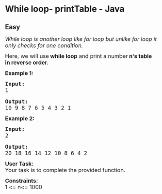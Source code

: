 # While loop- printTable - Java
## Easy 
<div class="problem-statement">
                <p></p><p><em><span style="font-size:18px">While loop is another loop like for loop but unlike for loop it only checks for one condition.</span></em></p>

<p><span style="font-size:18px">Here, we will use<strong> while loop</strong> and print a number<strong> n's table in reverse order.</strong></span></p>

<p><span style="font-size:18px"><strong>Example 1:</strong></span></p>

<pre><span style="font-size:18px"><strong>Input:</strong>
1
</span>
<span style="font-size:18px"><strong>Output:</strong></span>
<span style="font-size:18px">10 9 8 7 6 5 4 3 2 1
</span></pre>

<p><span style="font-size:18px"><strong>Example 2:</strong></span></p>

<pre><span style="font-size:18px"><strong>Input:</strong>
2</span>

<span style="font-size:18px"><strong>Output:</strong></span><span style="font-size:18px">
20 18 16 14 12 10 8 6 4 2</span></pre>

<p><span style="font-size:18px"><strong>User Task: </strong><br>
Your task is to complete the provided function. </span></p>

<p><span style="font-size:18px"><strong>Constraints:</strong><br>
1 &lt;= n&lt;= 1000</span></p>
 <p></p>
            </div>